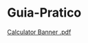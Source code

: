 # Guia-Pratico
[Calculator Banner .pdf](https://github.com/Isafp/Guia-Pratico/files/9956601/Calculator.Banner.pdf)
